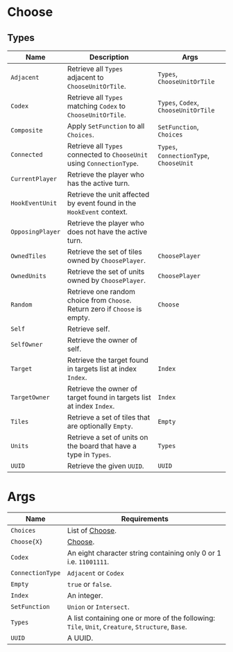 # Choose

## Types

| **Name**         | **Description**                                                             | **Args**                                  |
|------------------|-----------------------------------------------------------------------------|-------------------------------------------|
| `Adjacent`       | Retrieve all `Types` adjacent to `ChooseUnitOrTile`.                        | `Types`, `ChooseUnitOrTile`               |
| `Codex`          | Retrieve all `Types` matching `Codex` to `ChooseUnitOrTile`.                | `Types`, `Codex`, `ChooseUnitOrTile`      |
| `Composite`      | Apply `SetFunction` to all `Choices`.                                       | `SetFunction`, `Choices`                  |
| `Connected`      | Retrieve all `Types` connected to `ChooseUnit` using `ConnectionType`.      | `Types`, `ConnectionType`, `ChooseUnit`   |
| `CurrentPlayer`  | Retrieve the player who has the active turn.                                |                                           |
| `HookEventUnit`  | Retrieve the unit affected by event found in the `HookEvent` context.       |                                           |
| `OpposingPlayer` | Retrieve the player who does not have the active turn.                      |                                           |
| `OwnedTiles`     | Retrieve the set of tiles owned by `ChoosePlayer`.                          | `ChoosePlayer`                            |
| `OwnedUnits`     | Retrieve the set of units owned by `ChoosePlayer`.                          | `ChoosePlayer`                            |
| `Random`         | Retrieve one random choice from `Choose`. Return zero if `Choose` is empty. | `Choose`                                  |
| `Self`           | Retrieve self.                                                              |                                           |
| `SelfOwner`      | Retrieve the owner of self.                                                 |                                           |
| `Target`         | Retrieve the target found in targets list at index `Index`.                 | `Index`                                   |
| `TargetOwner`    | Retrieve the owner of target found in targets list at index `Index`.        | `Index`                                   |
| `Tiles`          | Retrieve a set of tiles that are optionally `Empty`.                        | `Empty`                                   |
| `Units`          | Retrieve a set of units on the board that have a type in `Types`.           | `Types`                                   |
| `UUID`           | Retrieve the given `UUID`.                                                  | `UUID`                                    |

# Args

| **Name**           | **Requirements**                                                                                 |
|--------------------|--------------------------------------------------------------------------------------------------|
| `Choices`          | List of [Choose](./choose.md).                                                                   |
| `Choose{X}`        | [Choose](./choose.md).                                                                           |
| `Codex`            | An eight character string containing only 0 or 1 i.e. `11001111`.                                |
| `ConnectionType`   | `Adjacent` or `Codex`                                                                            |
| `Empty`            | `true` or `false`.                                                                               |
| `Index`            | An integer.                                                                                      |
| `SetFunction`      | `Union` or `Intersect`.                                                                          |
| `Types`            | A list containing one or more of the following: `Tile`, `Unit`, `Creature`, `Structure`, `Base`. |
| `UUID`             | A UUID.                                                                                          |
